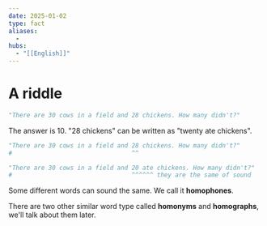 ```yaml
---
date: 2025-01-02
type: fact
aliases:
  -
hubs:
  - "[[English]]"
---
```


# A riddle

```py
"There are 30 cows in a field and 28 chickens. How many didn't?"
```




























































The answer is 10. "28 chickens" can be written as "twenty ate chickens".

```py
"There are 30 cows in a field and 28 chickens. How many didn't?"
#                                 ^^

"There are 30 cows in a field and 20 ate chickens. How many didn't?"
#                                 ^^^^^^ they are the same of sound

```

Some different words can sound the same. We call it **homophones**. 

There are two other similar word type called **homonyms** and **homographs**, we'll talk about them later.
